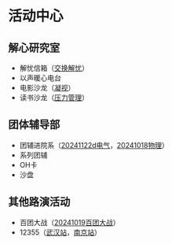 # 活动中心
## 解心研究室
- 解忧信箱（[交换解忧](https://mp.weixin.qq.com/s/YCJ0NJFP5PI69A54el4aCg)）
- 以声暖心电台
- 电影沙龙（[凝视](https://mp.weixin.qq.com/s/GKRNCrwXsWnVo_bZg-CUsg)）
- 读书沙龙（[压力管理](https://mp.weixin.qq.com/s/T5q5g4xBi5hFcfjS5T04Yw)）

## 团体辅导部
- 团辅进院系（[20241122d电气](https://mp.weixin.qq.com/s/IthmddlOXMuDSKytwPgE9Q)，[20241018物理](https://mp.weixin.qq.com/s/3T8ocFNSc6T9ukUGxbNi6g)）
- 系列团辅
- OH卡
- 沙盘

## 其他路演活动
- 百团大战（[20241019百团大战](https://mp.weixin.qq.com/s/E70E15NUe_sjE9ziLHMuxQ)）
- 12355（[武汉站](https://mp.weixin.qq.com/s/XRy0ujfq82kiPJZiKxNKpQ)，[南京站](https://mp.weixin.qq.com/s/xxx2_WJywEwb-HWQL08iAg)）